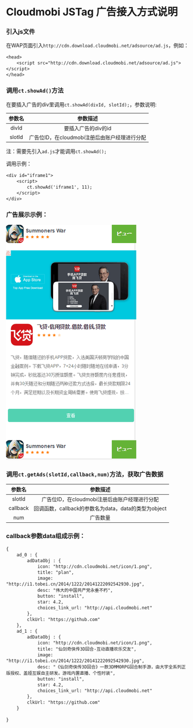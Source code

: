 # Cloudmobi JSTag 广告接入方式说明

### 引入js文件

在WAP页面引入`http://cdn.download.cloudmobi.net/adsource/ad.js`，例如：

```
<head>
    <script src="http://cdn.download.cloudmobi.net/adsource/ad.js"></script>
</head>   
```

### 调用`ct.showAd()`方法

在要插入广告的div里调用`ct.showAd(divId, slotId);`，参数说明:

| 参数名 | 参数描述 |
| :--: | :--: |
| divId | 要插入广告的div的id |
| slotId | 广告位ID，在cloudmobi注册后由账户经理进行分配 |

注：需要先引入`ad.js`才能调用`ct.showAd();`

调用示例：

```
<div id="iframe1">
    <script>
        ct.showAd('iframe1', 11);
    </script>
</div>
```

### 广告展示示例：

![img-cn](demo.cn.jpg)

### 调用`ct.getAds(slotId,callback,num)`方法，获取广告数据

| 参数名 | 参数描述 |
| :--: | :--: |
| slotId | 广告位ID，在cloudmobi注册后由账户经理进行分配 |
| callback | 回调函数，callback的参数名为data，data的类型为object|
| num | 广告数量 |

### callback参数data组成示例：

```
{
	ad_0 : { 
		adDataObj : {
			icon: "http://cdn.cloudmobi.net/icon/1.png",
	        title: "plan",
	        image: "http://i1.tobei.cn/2014/1222/20141222092542930.jpg",
	        desc: "伟大的中国共产党永垂不朽",
	        button: "install",
	        star: 4.2,
	        choices_link_url: "http://api.cloudmobi.net"
	    },
	    clkUrl: "https://github.com"
	},
	ad_1 : { 
		adDataObj : {
			icon: "http://cdn.cloudmobi.net/icon/1.png",
	        title: "仙剑奇侠传3D回合-互动直播欢乐交友",
	        image: "http://i1.tobei.cn/2014/1222/20141222092542930.jpg",
	        desc: "《仙剑奇侠传3D回合》一款3DMMORPG回合制手游，由大宇全系列正版授权、盖娅互娱自主研发。游戏内置直播、个性时装",
	        button: "install",
	        star: 4.2,
	        choices_link_url: "http://api.cloudmobi.net"
	    },
	    clkUrl: "https://github.com"
	}

}

```


